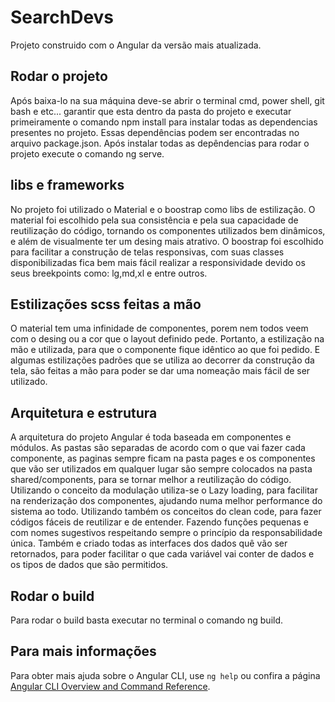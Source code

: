# SearchDevs

Projeto construido com o Angular da versão mais atualizada.

## Rodar o projeto

Após baixa-lo na sua máquina deve-se abrir o terminal cmd, power shell, git bash e etc... garantir que esta dentro da pasta do projeto e executar primeiramente o comando npm install para instalar todas as dependencias presentes no projeto. Essas dependências podem ser encontradas no arquivo package.json. Após instalar todas as depêndencias para rodar o projeto execute o comando ng serve.

## libs e frameworks

No projeto foi utilizado o Material e o boostrap como libs de estilização. O material foi escolhido pela sua consistência e pela sua capacidade de reutilização do código, tornando os componentes utilizados bem dinâmicos, e além de visualmente ter um desing mais atrativo. O boostrap foi escolhido para facilitar a construção de telas responsivas, com suas classes disponibilizadas fica bem mais fácil realizar a responsividade devido os seus breekpoints como: lg,md,xl e entre outros.

## Estilizações scss feitas a mão

O material tem uma infinidade de componentes, porem nem todos veem com o desing ou a cor que o layout definido pede. Portanto, a estilização na mão e utilizada, para que o componente fique idêntico ao que foi pedido. E algumas estilizações padrões que se utiliza ao decorrer da construção da tela, são feitas a mão para poder se dar uma nomeação mais fácil de ser utilizado.

## Arquitetura e estrutura

A arquitetura do projeto Angular é toda baseada em componentes e módulos. As pastas são separadas de acordo com o que vai fazer cada componente, as paginas sempre ficam na pasta pages e os componentes que vão ser utilizados em qualquer lugar são sempre colocados na pasta shared/components, para se tornar melhor a reutilização do código. Utilizando o conceito da modulação utiliza-se o Lazy loading, para facilitar na renderização dos componentes, ajudando numa melhor performance do sistema ao todo. Utilizando também os conceitos do clean code, para fazer códigos fáceis de reutilizar e de entender. Fazendo funções pequenas e com nomes sugestivos respeitando sempre o princípio da responsabilidade única.
Também e criado todas as interfaces dos dados quê vão ser retornados, para poder facilitar o que cada variável vai conter de dados e os tipos de dados que são permitidos.

## Rodar o build

Para rodar o build basta executar no terminal o comando ng build.

## Para mais informações

Para obter mais ajuda sobre o Angular CLI, use `ng help` ou confira a página [Angular CLI Overview and Command Reference](https://angular.io/cli).
